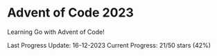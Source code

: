 # Advent of Code 2023

Learning Go with Advent of Code!

Last Progress Update: 16-12-2023
Current Progress: 21/50 stars (42%)
